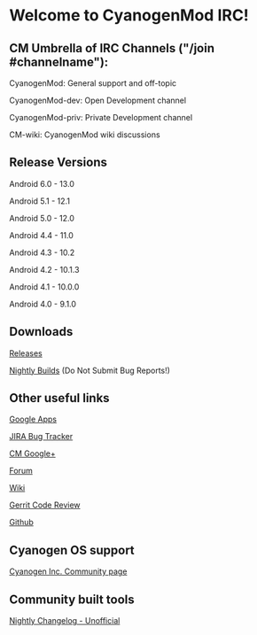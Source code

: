 Welcome to CyanogenMod IRC!
===========
CM Umbrella of IRC Channels ("/join #channelname"):
------------------
CyanogenMod: General support and off-topic

CyanogenMod-dev: Open Development channel

CyanogenMod-priv: Private Development channel

CM-wiki: CyanogenMod wiki discussions


Release Versions
------------------
Android 6.0 - 13.0

Android 5.1 - 12.1

Android 5.0 - 12.0

Android 4.4 - 11.0

Android 4.3 - 10.2

Android 4.2 - 10.1.3

Android 4.1 - 10.0.0

Android 4.0 - 9.1.0


Downloads
------------------
[Releases](http://download.cyanogenmod.com/?type=snapshot)

[Nightly Builds](http://download.cyanogenmod.com/?type=nightly) (Do Not Submit Bug Reports!)


Other useful links
------------------
[Google Apps](https://wiki.cyanogenmod.org/w/Google_Apps)

[JIRA Bug Tracker](https://jira.cyanogenmod.org)

[CM Google+](http://goo.gl/ZGzkR)

[Forum](http://goo.gl/WpNQ)

[Wiki](http://goo.gl/sA5vc)

[Gerrit Code Review](http://review.cyanogenmod.org)

[Github](https://github.com/CyanogenMod)


Cyanogen OS support
------------------
[Cyanogen Inc. Community page](community.cyngn.com)


Community built tools
------------------
[Nightly Changelog - Unofficial](https://www.cmxlog.com)

